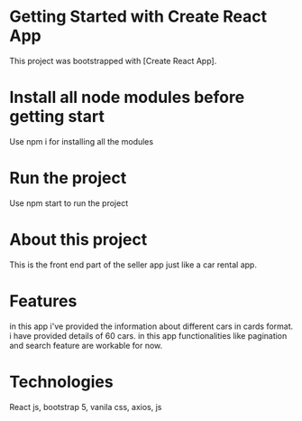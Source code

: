 # Getting Started with Create React App

This project was bootstrapped with [Create React App].

# Install all node modules before getting start

Use npm i for installing all the modules

# Run the project

Use npm start to run the project

# About this project

This is the front end part of the seller app just like a car rental app.

# Features

in this app i've provided the information about different cars in cards
format.
i have provided details of 60 cars.
in this app functionalities like pagination and search feature are workable
for now.

# Technologies

React js, bootstrap 5, vanila css, axios, js

